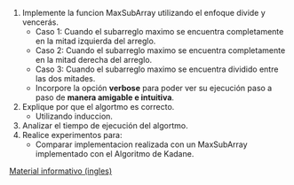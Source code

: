 1. Implemente la funcion MaxSubArray utilizando el enfoque divide y vencerás.
    * Caso 1: Cuando el subarreglo maximo se encuentra completamente en la mitad izquierda del arreglo.
    * Caso 2: Cuando el subarreglo maximo se encuentra completamente en la mitad derecha del arreglo.
    * Caso 3: Cuando el subarreglo maximo se encuentra dividido entre las dos mitades.
    * Incorpore la opción **verbose** para poder ver su ejecución paso a paso de **manera amigable e intuitiva**.
2. Explique por que el algortmo es correcto.
    * Utilizando induccion.
3. Analizar el tiempo de ejecución del algortmo.
4. Realice experimentos para:
    * Comparar implementacion realizada con un MaxSubArray implementado con el Algoritmo de Kadane.

[Material informativo (ingles)](https://kgardner.people.amherst.edu/courses/f18/cosc311/handouts/lss.pdf)
